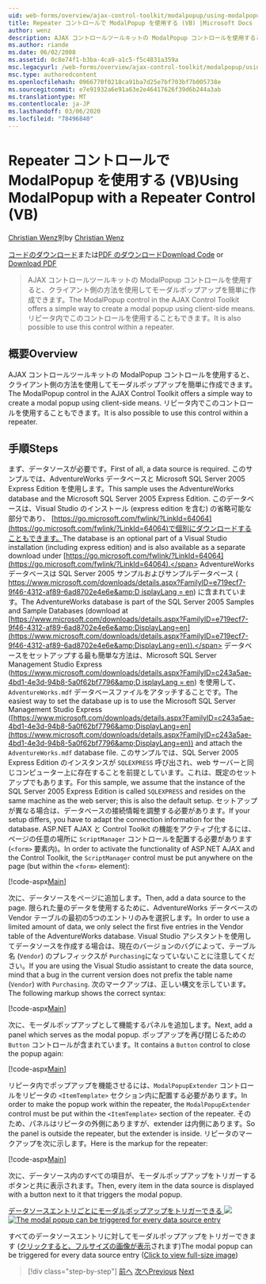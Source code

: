```yaml
---
uid: web-forms/overview/ajax-control-toolkit/modalpopup/using-modalpopup-with-a-repeater-control-vb
title: Repeater コントロールで ModalPopup を使用する (VB) |Microsoft Docs
author: wenz
description: AJAX コントロールツールキットの ModalPopup コントロールを使用すると、クライアント側の方法を使用してモーダルポップアップを簡単に作成できます。 また、次のものを使用することもできます...
ms.author: riande
ms.date: 06/02/2008
ms.assetid: 0c8e74f1-b3ba-4ca9-a1c5-f5c4831a359a
msc.legacyurl: /web-forms/overview/ajax-control-toolkit/modalpopup/using-modalpopup-with-a-repeater-control-vb
msc.type: authoredcontent
ms.openlocfilehash: 0966770f0218ca91ba7d25e7bf703bf7b005738e
ms.sourcegitcommit: e7e91932a6e91a63e2e46417626f39d6b244a3ab
ms.translationtype: MT
ms.contentlocale: ja-JP
ms.lasthandoff: 03/06/2020
ms.locfileid: "78496840"
---
```

# <a name="using-modalpopup-with-a-repeater-control-vb"></a><span data-ttu-id="990fd-104">Repeater コントロールで ModalPopup を使用する (VB)</span><span class="sxs-lookup"><span data-stu-id="990fd-104">Using ModalPopup with a Repeater Control (VB)</span></span>

<span data-ttu-id="990fd-105">[Christian Wenz](https://github.com/wenz)別</span><span class="sxs-lookup"><span data-stu-id="990fd-105">by [Christian Wenz](https://github.com/wenz)</span></span>

<span data-ttu-id="990fd-106">[コードのダウンロード](https://download.microsoft.com/download/2/4/0/24052038-f942-4336-905b-b60ae56f0dd5/ModalPopup2.vb.zip)または[PDF のダウンロード](https://download.microsoft.com/download/b/6/a/b6ae89ee-df69-4c87-9bfb-ad1eb2b23373/modalpopup2VB.pdf)</span><span class="sxs-lookup"><span data-stu-id="990fd-106">[Download Code](https://download.microsoft.com/download/2/4/0/24052038-f942-4336-905b-b60ae56f0dd5/ModalPopup2.vb.zip) or [Download PDF](https://download.microsoft.com/download/b/6/a/b6ae89ee-df69-4c87-9bfb-ad1eb2b23373/modalpopup2VB.pdf)</span></span>

> <span data-ttu-id="990fd-107">AJAX コントロールツールキットの ModalPopup コントロールを使用すると、クライアント側の方法を使用してモーダルポップアップを簡単に作成できます。</span><span class="sxs-lookup"><span data-stu-id="990fd-107">The ModalPopup control in the AJAX Control Toolkit offers a simple way to create a modal popup using client-side means.</span></span> <span data-ttu-id="990fd-108">リピータ内でこのコントロールを使用することもできます。</span><span class="sxs-lookup"><span data-stu-id="990fd-108">It is also possible to use this control within a repeater.</span></span>

## <a name="overview"></a><span data-ttu-id="990fd-109">概要</span><span class="sxs-lookup"><span data-stu-id="990fd-109">Overview</span></span>

<span data-ttu-id="990fd-110">AJAX コントロールツールキットの ModalPopup コントロールを使用すると、クライアント側の方法を使用してモーダルポップアップを簡単に作成できます。</span><span class="sxs-lookup"><span data-stu-id="990fd-110">The ModalPopup control in the AJAX Control Toolkit offers a simple way to create a modal popup using client-side means.</span></span> <span data-ttu-id="990fd-111">リピータ内でこのコントロールを使用することもできます。</span><span class="sxs-lookup"><span data-stu-id="990fd-111">It is also possible to use this control within a repeater.</span></span>

## <a name="steps"></a><span data-ttu-id="990fd-112">手順</span><span class="sxs-lookup"><span data-stu-id="990fd-112">Steps</span></span>

<span data-ttu-id="990fd-113">まず、データソースが必要です。</span><span class="sxs-lookup"><span data-stu-id="990fd-113">First of all, a data source is required.</span></span> <span data-ttu-id="990fd-114">このサンプルでは、AdventureWorks データベースと Microsoft SQL Server 2005 Express Edition を使用します。</span><span class="sxs-lookup"><span data-stu-id="990fd-114">This sample uses the AdventureWorks database and the Microsoft SQL Server 2005 Express Edition.</span></span> <span data-ttu-id="990fd-115">このデータベースは、Visual Studio のインストール (express edition を含む) の省略可能な部分であり、 [https://go.microsoft.com/fwlink/?LinkId=64064](https://go.microsoft.com/fwlink/?LinkId=64064)で個別にダウンロードすることもできます。</span><span class="sxs-lookup"><span data-stu-id="990fd-115">The database is an optional part of a Visual Studio installation (including express edition) and is also available as a separate download under [https://go.microsoft.com/fwlink/?LinkId=64064](https://go.microsoft.com/fwlink/?LinkId=64064).</span></span> <span data-ttu-id="990fd-116">AdventureWorks データベースは SQL Server 2005 サンプルおよびサンプルデータベース ( [https://www.microsoft.com/downloads/details.aspx?FamilyID=e719ecf7-9f46-4312-af89-6ad8702e4e6e&amp;D isplayLang = en](https://www.microsoft.com/downloads/details.aspx?FamilyID=e719ecf7-9f46-4312-af89-6ad8702e4e6e&amp;DisplayLang=en)) に含まれています。</span><span class="sxs-lookup"><span data-stu-id="990fd-116">The AdventureWorks database is part of the SQL Server 2005 Samples and Sample Databases (download at [https://www.microsoft.com/downloads/details.aspx?FamilyID=e719ecf7-9f46-4312-af89-6ad8702e4e6e&amp;DisplayLang=en](https://www.microsoft.com/downloads/details.aspx?FamilyID=e719ecf7-9f46-4312-af89-6ad8702e4e6e&amp;DisplayLang=en)).</span></span> <span data-ttu-id="990fd-117">データベースをセットアップする最も簡単な方法は、Microsoft SQL Server Management Studio Express ([https://www.microsoft.com/downloads/details.aspx?FamilyID=c243a5ae-4bd1-4e3d-94b8-5a0f62bf7796&amp;D isplayLang = en](https://www.microsoft.com/downloads/details.aspx?FamilyID=c243a5ae-4bd1-4e3d-94b8-5a0f62bf7796&amp;DisplayLang=en)) を使用して、`AdventureWorks.mdf` データベースファイルをアタッチすることです。</span><span class="sxs-lookup"><span data-stu-id="990fd-117">The easiest way to set the database up is to use the Microsoft SQL Server Management Studio Express ([https://www.microsoft.com/downloads/details.aspx?FamilyID=c243a5ae-4bd1-4e3d-94b8-5a0f62bf7796&amp;DisplayLang=en](https://www.microsoft.com/downloads/details.aspx?FamilyID=c243a5ae-4bd1-4e3d-94b8-5a0f62bf7796&amp;DisplayLang=en)) and attach the `AdventureWorks.mdf` database file.</span></span> <span data-ttu-id="990fd-118">このサンプルでは、SQL Server 2005 Express Edition のインスタンスが `SQLEXPRESS` 呼び出され、web サーバーと同じコンピューター上に存在することを前提としています。これは、既定のセットアップでもあります。</span><span class="sxs-lookup"><span data-stu-id="990fd-118">For this sample, we assume that the instance of the SQL Server 2005 Express Edition is called `SQLEXPRESS` and resides on the same machine as the web server; this is also the default setup.</span></span> <span data-ttu-id="990fd-119">セットアップが異なる場合は、データベースの接続情報を調整する必要があります。</span><span class="sxs-lookup"><span data-stu-id="990fd-119">If your setup differs, you have to adapt the connection information for the database.</span></span> <span data-ttu-id="990fd-120">ASP.NET AJAX と Control Toolkit の機能をアクティブ化するには、ページの任意の場所に `ScriptManager` コントロールを配置する必要があります (`<form>` 要素内)。</span><span class="sxs-lookup"><span data-stu-id="990fd-120">In order to activate the functionality of ASP.NET AJAX and the Control Toolkit, the `ScriptManager` control must be put anywhere on the page (but within the `<form>` element):</span></span>

[!code-aspx[Main](using-modalpopup-with-a-repeater-control-vb/samples/sample1.aspx)]

<span data-ttu-id="990fd-121">次に、データソースをページに追加します。</span><span class="sxs-lookup"><span data-stu-id="990fd-121">Then, add a data source to the page.</span></span> <span data-ttu-id="990fd-122">限られた量のデータを使用するために、AdventureWorks データベースの Vendor テーブルの最初の5つのエントリのみを選択します。</span><span class="sxs-lookup"><span data-stu-id="990fd-122">In order to use a limited amount of data, we only select the first five entries in the Vendor table of the AdventureWorks database.</span></span> <span data-ttu-id="990fd-123">Visual Studio アシスタントを使用してデータソースを作成する場合は、現在のバージョンのバグによって、テーブル名 (`Vendor`) のプレフィックスが `Purchasing`になっていないことに注意してください。</span><span class="sxs-lookup"><span data-stu-id="990fd-123">If you are using the Visual Studio assistant to create the data source, mind that a bug in the current version does not prefix the table name (`Vendor`) with `Purchasing`.</span></span> <span data-ttu-id="990fd-124">次のマークアップは、正しい構文を示しています。</span><span class="sxs-lookup"><span data-stu-id="990fd-124">The following markup shows the correct syntax:</span></span>

[!code-aspx[Main](using-modalpopup-with-a-repeater-control-vb/samples/sample2.aspx)]

<span data-ttu-id="990fd-125">次に、モーダルポップアップとして機能するパネルを追加します。</span><span class="sxs-lookup"><span data-stu-id="990fd-125">Next, add a panel which serves as the modal popup.</span></span> <span data-ttu-id="990fd-126">ポップアップを再び閉じるための `Button` コントロールが含まれています。</span><span class="sxs-lookup"><span data-stu-id="990fd-126">It contains a `Button` control to close the popup again:</span></span>

[!code-aspx[Main](using-modalpopup-with-a-repeater-control-vb/samples/sample3.aspx)]

<span data-ttu-id="990fd-127">リピータ内でポップアップを機能させるには、`ModalPopupExtender` コントロールをリピータの `<ItemTemplate>` セクション内に配置する必要があります。</span><span class="sxs-lookup"><span data-stu-id="990fd-127">In order to make the popup work within the repeater, the `ModalPopupExtender` control must be put within the `<ItemTemplate>` section of the repeater.</span></span> <span data-ttu-id="990fd-128">そのため、パネルはリピータの外側にありますが、extender は内側にあります。</span><span class="sxs-lookup"><span data-stu-id="990fd-128">So the panel is outside the repeater, but the extender is inside.</span></span> <span data-ttu-id="990fd-129">リピータのマークアップを次に示します。</span><span class="sxs-lookup"><span data-stu-id="990fd-129">Here is the markup for the repeater:</span></span>

[!code-aspx[Main](using-modalpopup-with-a-repeater-control-vb/samples/sample4.aspx)]

<span data-ttu-id="990fd-130">次に、データソース内のすべての項目が、モーダルポップアップをトリガーするボタンと共に表示されます。</span><span class="sxs-lookup"><span data-stu-id="990fd-130">Then, every item in the data source is displayed with a button next to it that triggers the modal popup.</span></span>

<span data-ttu-id="990fd-131">[データソースエントリごとにモーダルポップアップをトリガーできる ![](using-modalpopup-with-a-repeater-control-vb/_static/image2.png)](using-modalpopup-with-a-repeater-control-vb/_static/image1.png)</span><span class="sxs-lookup"><span data-stu-id="990fd-131">[![The modal popup can be triggered for every data source entry](using-modalpopup-with-a-repeater-control-vb/_static/image2.png)](using-modalpopup-with-a-repeater-control-vb/_static/image1.png)</span></span>

<span data-ttu-id="990fd-132">すべてのデータソースエントリに対してモーダルポップアップをトリガーできます ([クリックすると、フルサイズの画像が表示](using-modalpopup-with-a-repeater-control-vb/_static/image3.png)されます)</span><span class="sxs-lookup"><span data-stu-id="990fd-132">The modal popup can be triggered for every data source entry ([Click to view full-size image](using-modalpopup-with-a-repeater-control-vb/_static/image3.png))</span></span>

> [!div class="step-by-step"]
> <span data-ttu-id="990fd-133">[前へ](launching-a-modal-popup-window-from-server-code-vb.md)
> [次へ](handling-postbacks-from-a-modalpopup-vb.md)</span><span class="sxs-lookup"><span data-stu-id="990fd-133">[Previous](launching-a-modal-popup-window-from-server-code-vb.md)
[Next](handling-postbacks-from-a-modalpopup-vb.md)</span></span>
